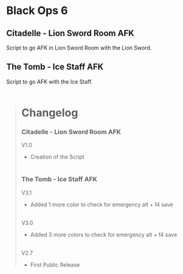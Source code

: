 # Black Ops 6
## Citadelle - Lion Sword Room AFK
Script to go AFK in Lion Sword Room with the Lion Sword.

## The Tomb - Ice Staff AFK
Script to go AFK with the Ice Staff.<br/><br/>

> # Changelog
> ### Citadelle - Lion Sword Room AFK
> V1.0
>  - Creation of the Script <br/><br/>
>
> ### The Tomb - Ice Staff AFK
> V3.1
> - Added 1 more color to check for emergency alt + f4 save<br/><br/>
>
> V3.0
> - Added 3 more colors to check for emergency alt + f4 save<br/><br/>
>
> V2.7
> - First Public Release
